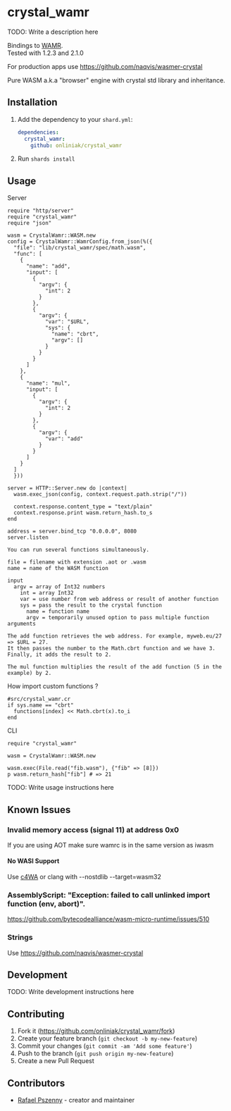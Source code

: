 # crystal_wamr

TODO: Write a description here

Bindings to [WAMR](https://github.com/bytecodealliance/wasm-micro-runtime). </br>
Tested with 1.2.3 and 2.1.0

For production apps use https://github.com/naqvis/wasmer-crystal

Pure WASM a.k.a "browser" engine with crystal std library and inheritance. 

## Installation

1. Add the dependency to your `shard.yml`:

   ```yaml
   dependencies:
     crystal_wamr:
       github: onliniak/crystal_wamr
   ```

2. Run `shards install`

## Usage

Server

```crystal
require "http/server"
require "crystal_wamr"
require "json"

wasm = CrystalWamr::WASM.new
config = CrystalWamr::WamrConfig.from_json(%({
  "file": "lib/crystal_wamr/spec/math.wasm",
  "func": [
    {
      "name": "add",
      "input": [
        {
          "argv": {
            "int": 2
          }
        },
        {
          "argv": {
            "var": "$URL",
            "sys": {
              "name": "cbrt",
              "argv": []
            }
          }
        }
      ]
    },
    {
      "name": "mul",
      "input": [
        {
          "argv": {
            "int": 2
          }
        },
        {
          "argv": {
            "var": "add"
          }
        }
      ]
    }
  ]
  }))

server = HTTP::Server.new do |context|
  wasm.exec_json(config, context.request.path.strip("/"))
  
  context.response.content_type = "text/plain"
  context.response.print wasm.return_hash.to_s
end

address = server.bind_tcp "0.0.0.0", 8080
server.listen
```
```
You can run several functions simultaneously. 

file = filename with extension .aot or .wasm
name = name of the WASM function

input 
  argv = array of Int32 numbers
    int = array Int32
    var = use number from web address or result of another function
    sys = pass the result to the crystal function
      name = function name
      argv = temporarily unused option to pass multiple function arguments  

The add function retrieves the web address. For example, myweb.eu/27 => $URL = 27.
It then passes the number to the Math.cbrt function and we have 3. Finally, it adds the result to 2.

The mul function multiplies the result of the add function (5 in the example) by 2. 
```
How import custom functions ?

```crystal
#src/crystal_wamr.cr
if sys.name == "cbrt"
  functions[index] << Math.cbrt(x).to_i
end
```

CLI

```crystal
require "crystal_wamr"

wasm = CrystalWamr::WASM.new

wasm.exec(File.read("fib.wasm"), {"fib" => [8]})
p wasm.return_hash["fib"] # => 21
```

TODO: Write usage instructions here

## Known Issues

### Invalid memory access (signal 11) at address 0x0

If you are using AOT make sure wamrc is in the same version as iwasm

#### No WASI Support
Use [c4WA](https://github.com/kign/c4wa) or clang with --nostdlib --target=wasm32

### AssemblyScript: "Exception: failed to call unlinked import function (env, abort)".

https://github.com/bytecodealliance/wasm-micro-runtime/issues/510

### Strings

Use https://github.com/naqvis/wasmer-crystal

## Development

TODO: Write development instructions here

## Contributing

1. Fork it (<https://github.com/onliniak/crystal_wamr/fork>)
2. Create your feature branch (`git checkout -b my-new-feature`)
3. Commit your changes (`git commit -am 'Add some feature'`)
4. Push to the branch (`git push origin my-new-feature`)
5. Create a new Pull Request

## Contributors

- [Rafael Pszenny](https://github.com/onliniak) - creator and maintainer
